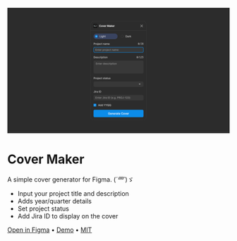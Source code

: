 ![cover](src/assets/cover.png)

# Cover Maker
A simple cover generator for Figma. (*´罒`*)ゞ

- Input your project title and description
- Adds year/quarter details
- Set project status
- Add Jira ID to display on the cover

[Open in Figma](https://www.figma.com/community/plugin/1460274736428830766/cover-maker) • [Demo](https://x.com/planetabhi/status/1878850772886274197) • [MIT](https://raw.githubusercontent.com/planetabhi/figma-cover-maker/refs/heads/main/LICENSE.txt)
